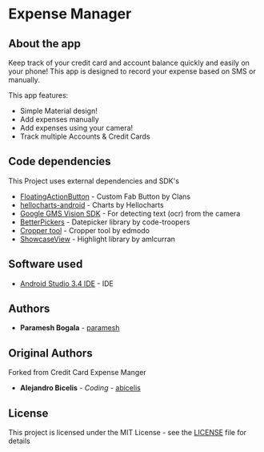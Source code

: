 # Expense Manager #


## About the app

Keep track of your credit card and account balance quickly and easily on your phone! This app is designed to record your expense based on SMS or manually.


This app features:

- Simple Material design!
- Add expenses manually
- Add expenses using your camera!
- Track multiple Accounts & Credit Cards


## Code dependencies

This Project uses external dependencies and SDK's

* [FloatingActionButton](https://github.com/Clans/FloatingActionButton) - Custom Fab Button by Clans
* [hellocharts-android](https://github.com/lecho/hellocharts-android) - Charts by Hellocharts
* [Google GMS Vision SDK](https://developers.google.com/android/reference/com/google/android/gms/vision/package-summary) - For detecting text (ocr) from the camera
* [BetterPickers](https://github.com/code-troopers/android-betterpickers) - Datepicker library by code-troopers
* [Cropper tool](https://github.com/edmodo/cropper) - Cropper tool by edmodo
* [ShowcaseView](https://github.com/amlcurran/ShowcaseView) - Highlight library by amlcurran

## Software used

* [Android Studio 3.4 IDE](https://developer.android.com/studio/index.html) - IDE


## Authors
* **Paramesh Bogala** - [paramesh](https://github.com/paramesh514)

## Original Authors
Forked from Credit Card Expense Manger
* **Alejandro Bicelis** - *Coding* - [abicelis](https://github.com/abicelis)

## License

This project is licensed under the MIT License - see the [LICENSE](https://github.com/paramesh514/ExpenseManager/blob/master/LICENSE) file for details


